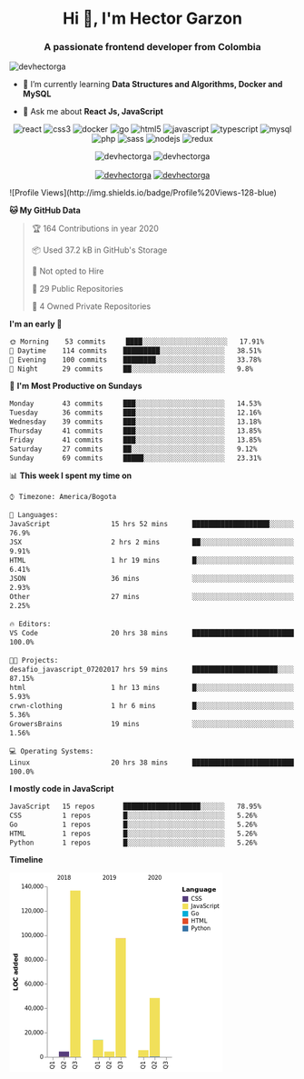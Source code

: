 <h1 align="center">Hi 👋, I'm Hector Garzon</h1>
<h3 align="center">A passionate frontend developer from Colombia</h3>

<p align="left"> <img src="https://komarev.com/ghpvc/?username=devhectorga" alt="devhectorga" /> </p>

- 🌱 I’m currently learning **Data Structures and Algorithms, Docker and MySQL**

- 💬 Ask me about **React Js, JavaScript**

<p align="center"><img src="https://devicons.github.io/devicon/devicon.git/icons/react/react-original-wordmark.svg" alt="react" width="20" height="20"/> <img src="https://devicons.github.io/devicon/devicon.git/icons/css3/css3-original-wordmark.svg" alt="css3" width="20" height="20"/> <img src="https://devicons.github.io/devicon/devicon.git/icons/docker/docker-original-wordmark.svg" alt="docker" width="20" height="20"/> <img src="https://devicons.github.io/devicon/devicon.git/icons/go/go-original.svg" alt="go" width="20" height="20"/> <img src="https://devicons.github.io/devicon/devicon.git/icons/html5/html5-original-wordmark.svg" alt="html5" width="20" height="20"/> <img src="https://devicons.github.io/devicon/devicon.git/icons/javascript/javascript-original.svg" alt="javascript" width="20" height="20"/> <img src="https://devicons.github.io/devicon/devicon.git/icons/typescript/typescript-original.svg" alt="typescript" width="20" height="20"/> <img src="https://devicons.github.io/devicon/devicon.git/icons/mysql/mysql-original-wordmark.svg" alt="mysql" width="20" height="20"/> <img src="https://devicons.github.io/devicon/devicon.git/icons/php/php-original.svg" alt="php" width="20" height="20"/> <img src="https://devicons.github.io/devicon/devicon.git/icons/sass/sass-original.svg" alt="sass" width="20" height="20"/> <img src="https://devicons.github.io/devicon/devicon.git/icons/nodejs/nodejs-original-wordmark.svg" alt="nodejs" width="20" height="20"/> <img src="https://devicons.github.io/devicon/devicon.git/icons/redux/redux-original.svg" alt="redux" width="20" height="20"/></p><p align="center"> <img src="https://github-readme-stats.vercel.app/api?username=devhectorga&count_private=true&show_icons=true" alt="devhectorga" /> <img src="https://github-readme-stats.vercel.app/api/top-langs/?username=devhectorga&layout=compact" alt="devhectorga" /></p>

<p align="center">
<a href="https://twitter.com/devhectorga" target="blank"><img align="center" src="https://cdn.jsdelivr.net/npm/simple-icons@3.0.1/icons/twitter.svg" alt="devhectorga" height="20" width="20" /></a>
<a href="https://linkedin.com/in/devhectorga" target="blank"><img align="center" src="https://cdn.jsdelivr.net/npm/simple-icons@3.0.1/icons/linkedin.svg" alt="devhectorga" height="20" width="20" /></a>
</p>
<!--START_SECTION:waka-->
![Profile Views](http://img.shields.io/badge/Profile%20Views-128-blue)

**🐱 My GitHub Data** 

> 🏆 164 Contributions in year 2020
 > 
> 📦 Used 37.2 kB in GitHub's Storage 
 > 
> 🚫 Not opted to Hire
 > 
> 📜 29 Public Repositories 
 > 
> 🔑 4 Owned Private Repositories 

**I'm an early 🐤** 

```text
🌞 Morning    53 commits     ████░░░░░░░░░░░░░░░░░░░░░   17.91% 
🌆 Daytime    114 commits    █████████░░░░░░░░░░░░░░░░   38.51% 
🌃 Evening    100 commits    ████████░░░░░░░░░░░░░░░░░   33.78% 
🌙 Night      29 commits     ██░░░░░░░░░░░░░░░░░░░░░░░   9.8%

```
📅 **I'm Most Productive on Sundays** 

```text
Monday       43 commits     ███░░░░░░░░░░░░░░░░░░░░░░   14.53% 
Tuesday      36 commits     ███░░░░░░░░░░░░░░░░░░░░░░   12.16% 
Wednesday    39 commits     ███░░░░░░░░░░░░░░░░░░░░░░   13.18% 
Thursday     41 commits     ███░░░░░░░░░░░░░░░░░░░░░░   13.85% 
Friday       41 commits     ███░░░░░░░░░░░░░░░░░░░░░░   13.85% 
Saturday     27 commits     ██░░░░░░░░░░░░░░░░░░░░░░░   9.12% 
Sunday       69 commits     █████░░░░░░░░░░░░░░░░░░░░   23.31%

```


📊 **This week I spent my time on** 

```text
⌚︎ Timezone: America/Bogota

💬 Languages: 
JavaScript               15 hrs 52 mins      ███████████████████░░░░░░   76.9% 
JSX                      2 hrs 2 mins        ██░░░░░░░░░░░░░░░░░░░░░░░   9.91% 
HTML                     1 hr 19 mins        █░░░░░░░░░░░░░░░░░░░░░░░░   6.41% 
JSON                     36 mins             ░░░░░░░░░░░░░░░░░░░░░░░░░   2.93% 
Other                    27 mins             ░░░░░░░░░░░░░░░░░░░░░░░░░   2.25%

🔥 Editors: 
VS Code                  20 hrs 38 mins      █████████████████████████   100.0%

🐱‍💻 Projects: 
desafio_javascript_07202017 hrs 59 mins      █████████████████████░░░░   87.15% 
html                     1 hr 13 mins        █░░░░░░░░░░░░░░░░░░░░░░░░   5.93% 
crwn-clothing            1 hr 6 mins         █░░░░░░░░░░░░░░░░░░░░░░░░   5.36% 
GrowersBrains            19 mins             ░░░░░░░░░░░░░░░░░░░░░░░░░   1.56%

💻 Operating Systems: 
Linux                    20 hrs 38 mins      █████████████████████████   100.0%

```

**I mostly code in JavaScript** 

```text
JavaScript   15 repos       ███████████████████░░░░░░   78.95% 
CSS          1 repos        █░░░░░░░░░░░░░░░░░░░░░░░░   5.26% 
Go           1 repos        █░░░░░░░░░░░░░░░░░░░░░░░░   5.26% 
HTML         1 repos        █░░░░░░░░░░░░░░░░░░░░░░░░   5.26% 
Python       1 repos        █░░░░░░░░░░░░░░░░░░░░░░░░   5.26%

```


**Timeline**

![Chart not found](https://github.com/devHectorGa/devHectorGa/blob/master/charts/bar_graph.png) 


<!--END_SECTION:waka-->
